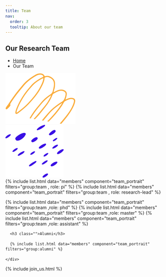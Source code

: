 ```yaml
---
title: Team
nav:
  order: 3
  tooltip: About our team
---
```


<section class="page_banner decoration_wrap">
  <div class="container">
    <h1 class="page_heading">Our Research Team</h1>
    <ul class="breadcrumb_nav unordered_list_center">
      <li><a href="/">Home</a></li>
      <li>Our Team</li>
    </ul>
  </div>
  <div class="deco_item deco_img_1" data-parallax='{"y" : -200, "smoothness": 6}'>
    <img src="/images/shapes/line_shape_1.png" alt="Line Shape Image">
  </div>
  <div class="deco_item deco_img_2" data-parallax='{"y" : 200, "smoothness": 6}'>
    <img src="/images/shapes/dot_shape_2.png" alt="Line Shape Image">
  </div>
</section>

<section class="instructor_section section_space_lg pt-0">
  <div class="container">
    <div class="instructor_wrapper row">
{% include list.html data="members" component="team_portrait" filters="group:team , role: pi" %}
{% include list.html data="members" component="team_portrait" filters="group:team , role: research-lead" %}

{% include list.html data="members" component="team_portrait" filters="group:team ,role: phd" %}
{% include list.html data="members" component="team_portrait" filters="group:team ,role: master" %}
{% include list.html data="members" component="team_portrait" filters="group:team ,role: assistant" %}
    </div>
  </div>
</section>
<section class="instructor_section section_space_lg pt-0">
  <div class="container">
    <div class="instructor_wrapper row">

      <h3 class="">Alumni</h3>

      {% include list.html data="members" component="team_portrait" filters="group:alumni" %}

    </div>
  </div>
</section>

{% include join_us.html %}
